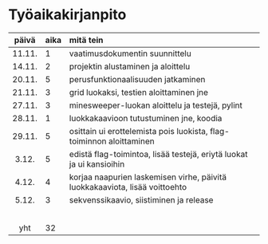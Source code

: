 # Työaikakirjanpito

| päivä | aika | mitä tein  |
| :----:|:-----| :-----|
| 11.11.|  1   | vaatimusdokumentin suunnittelu |
| 14.11.|  2   | projektin alustaminen ja aloittelu |
| 20.11.|  5   | perusfunktionaalisuuden jatkaminen |
| 21.11.|  3   | grid luokaksi, testien aloittaminen jne|
| 27.11.|  3   | minesweeper-luokan aloittelu ja testejä, pylint |
| 28.11.|  1   | luokkakaavioon tutustuminen jne, koodia |
| 29.11.|  5   | osittain ui erottelemista pois luokista, flag-toiminnon aloittaminen|
|  3.12.|  5   | edistä flag-toimintoa, lisää testejä, eriytä luokat ja ui kansioihin|
|  4.12.|  4   | korjaa naapurien laskemisen virhe, päivitä luokkakaaviota, lisää voittoehto |
|  5.12.|  3  | sekvenssikaavio, siistiminen ja release |
|       |      | |
|       |      | |
|       |      | |
|       |      | |
|       |      | |
| yht   |  32  | | 
